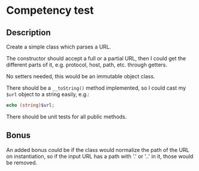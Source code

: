 # Competency test

## Description

Create a simple class which parses a URL.
 
The constructor should accept a full or a partial URL, then I could get the different parts of it, 
e.g. protocol, host, path, etc. through getters.

No setters needed, this would be an immutable object class.

There should be a `__toString()` method implemented, so I could cast my `$url` object to a string easily, e.g.: 

```php
echo (string)$url;
```

There should be unit tests for all public methods.

## Bonus

An added bonus could be if the class would normalize the path of the URL on instantiation, 
so if the input URL has a path with '.' or '..' in it, those would be removed.
